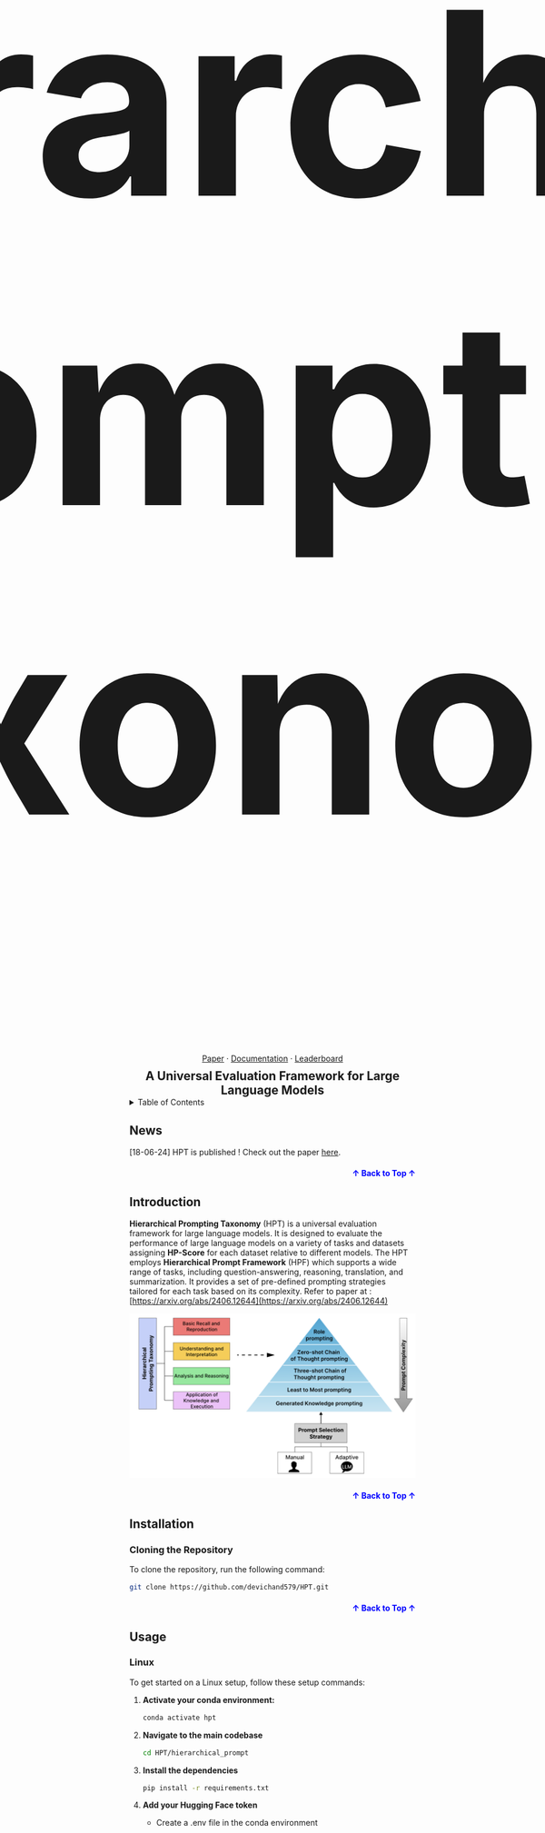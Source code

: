 <!-- <p align="center">
  <img src="https://img.shields.io/github/stars/devichand579/HPT" alt="GitHub stars" height="25"/>
  <img src="https://img.shields.io/github/forks/devichand579/HPT" alt="GitHub forks" height="25"/>
  <img src="https://img.shields.io/github/contributors/devichand579/HPT" alt="GitHub contributors" height="25"/>
  <img src="https://img.shields.io/github/issues/devichand579/HPT" alt="GitHub issues" height="25"/>
</p> -->

<div align="center">
  <div style="display: flex; align-items: center; justify-content: center;">
    <a href="https://github.com/devichand579/HPT">
      <img src="imgs/hpt_logo.png" alt="Logo" height="125">
    </a>
    <span style="font-size: 225px; font-weight: bold; margin-left: 10px;">
      <h1><strong>Hierarchical Prompting Taxonomy</strong></h1>
    </span>
  </div>
  <div style="margin-top: 10px;">
    <a href="https://arxiv.org/abs/2406.12644">Paper</a>
    ·
    <a href="">Documentation</a>
    ·
    <a href="">Leaderboard</a>
  </div>
  <div style="font-size: 1.5em; font-weight: bold; margin-top: 10px;">
    <strong>A Universal Evaluation Framework for Large Language Models</strong>
  </div>
</div>

<!-- TABLE OF CONTENTS -->

<details>
  <summary>Table of Contents</summary>
  <ol>
    <li><a href="#news">News</a></li>
    <li><a href="#introduction">Introduction</a></li>
    <!-- <li><a href="#demo">Demo</a></li> -->
    <li><a href="#installation">Installation</a></li>
    <li><a href="#usage">Usage</a></li>
    <li><a href="#supported-datasets-and-models">Datasets and Models</a></li>
    <!-- <li><a href="#benchmark-results">Benchmark Results</a></li> -->
    <!-- <li><a href="#references">References</a></li>
    <li><a href="#contributing">Contributing</a></li> -->
    <li><a href="#cite-us">Cite Us</a></li>
  </ol>
</details>

## News
[18-06-24] HPT is published ! Check out the paper [here](https://arxiv.org/abs/2406.12644).

<p align="right" style="font-size: 14px; color: #555; margin-top: 20px;">
  <a href="#readme-top" style="text-decoration: none; color: blue; font-weight: bold;">
    ↑ Back to Top ↑
  </a>
</p>

## Introduction
**Hierarchical Prompting Taxonomy** (HPT) is a universal evaluation framework for large language models. It is designed to evaluate the performance of large language models on a variety of tasks and datasets assigning **HP-Score** for each dataset relative to different models. The HPT employs **Hierarchical Prompt Framework** (HPF) which supports a wide range of tasks, including question-answering, reasoning, translation, and summarization. It provides a set of pre-defined prompting strategies tailored for each task based on its complexity. Refer to paper at : [https://arxiv.org/abs/2406.12644](https://arxiv.org/abs/2406.12644)

![HPT](imgs/hpt.png)
<!-- ### Features of HPT and HPF -->
<p align="right" style="font-size: 14px; color: #555; margin-top: 20px;">
  <a href="#readme-top" style="text-decoration: none; color: blue; font-weight: bold;">
    ↑ Back to Top ↑
  </a>
</p>

<!-- ## Demo -->
<!-- Refer to [examples](./examples/) directory for using the framework on different datasets and models. -->
## Installation
<!-- ### pip install
To install the package, run the following command:
```sh
pip install hpt
``` -->
### Cloning the Repository
To clone the repository, run the following command:
```sh
git clone https://github.com/devichand579/HPT.git
```

<p align="right" style="font-size: 14px; color: #555; margin-top: 20px;">
  <a href="#readme-top" style="text-decoration: none; color: blue; font-weight: bold;">
    ↑ Back to Top ↑
  </a>
</p>

## Usage
### Linux
To get started on a Linux setup, follow these setup commands:
1. **Activate your conda environment:**
    ```sh
    conda activate hpt
    ```
3. **Navigate to the main codebase**
   ```sh
   cd HPT/hierarchical_prompt
   ```
   
3. **Install the dependencies**
   ```sh
   pip install -r requirements.txt
   ```
4. **Add your Hugging Face token**
   - Create a .env file in the conda environment
   ```sh
   HF_TOKEN = "your HF Token"
   ```

5. **To run both frameworks, use the following command structure**
    ```sh
    bash run.sh method model dataset [--thres num]
    ```
    - method
      - man
      - auto
        
    - model
        - llama3
        - phi3
        - gemma
        - mistral
        
    - dataset
        - boolq
        - csqa
        - iwslt
        - samsum
        
     - If the datasets are IWSLT or SamSum, add '--thres num'

    - num
        - 0.15
        - 0.20
        
    - Example commands: 
      ```sh
      bash run.sh man llama3 iwslt --thres 0.15
      ```
      ```sh
      bash run.sh auto phi3 boolq 
      ```
<p align="right" style="font-size: 14px; color: #555; margin-top: 20px;">
  <a href="#readme-top" style="text-decoration: none; color: blue; font-weight: bold;">
    ↑ Back to Top ↑
  </a>
</p>

## Datasets and models 
HPT currently supports different datasets, models and prompt engineering methods employed by HPF. You are welcome to add more.
### Datasets

- Question-answering datasets:
  - BoolQ
- Reasoning datasets:
  - CommonsenseQA
- Translation datasets:
  - IWSLT-2017 en-fr
- Summarization datasets:
  - SamSum


### Models

- Language models:
  - Llama 3 8B
  - Mistral 7B
  - Phi 3 3.8B
  - Gemma 7B

### Prompt Engineering

- Role Prompting
- Zero-shot Chain-of-Thought Prompting
- Three-shot Chain-of-Thought Prompting
- Least-to-Most Prompting
- Generated Knowledge Prompting

<p align="right" style="font-size: 14px; color: #555; margin-top: 20px;">
  <a href="#readme-top" style="text-decoration: none; color: blue; font-weight: bold;">
    ↑ Back to Top ↑
  </a>
</p>

<!-- ## Benchmark Results -->
<!-- ## References 
## Contributing  -->
## Cite Us
If you find our work useful, please cite us !
```bibtex
@misc{budagam2024hierarchical,
      title={Hierarchical Prompting Taxonomy: A Universal Evaluation Framework for Large Language Models}, 
      author={Devichand Budagam and Sankalp KJ and Ashutosh Kumar and Vinija Jain and Aman Chadha},
      year={2024},
      eprint={2406.12644},
      archivePrefix={arXiv},
      primaryClass={id='cs.CL' full_name='Computation and Language' is_active=True alt_name='cmp-lg' in_archive='cs' is_general=False description='Covers natural language processing. Roughly includes material in ACM Subject Class I.2.7. Note that work on artificial languages (programming languages, logics, formal systems) that does not explicitly address natural-language issues broadly construed (natural-language processing, computational linguistics, speech, text retrieval, etc.) is not appropriate for this area.'}
}
```
<p align="right" style="font-size: 14px; color: #555; margin-top: 20px;">
  <a href="#readme-top" style="text-decoration: none; color: blue; font-weight: bold;">
    ↑ Back to Top ↑
  </a>
</p>


